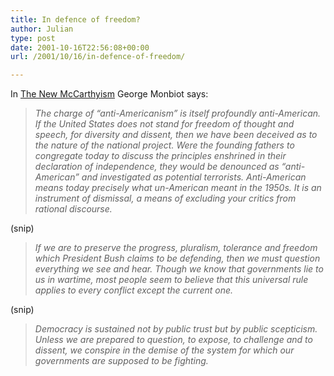 ```yaml
---
title: In defence of freedom?
author: Julian
type: post
date: 2001-10-16T22:56:08+00:00
url: /2001/10/16/in-defence-of-freedom/

---
```

In [The New McCarthyism][1] George Monbiot says:

> _The charge of &#8220;anti-Americanism&#8221; is itself profoundly anti-American. If the United States does not stand for freedom of thought and speech, for diversity and dissent, then we have been deceived as to the nature of the national project. Were the founding fathers to congregate today to discuss the principles enshrined in their declaration of independence, they would be denounced as &#8220;anti-American&#8221; and investigated as potential terrorists. Anti-American means today precisely what un-American meant in the 1950s. It is an instrument of dismissal, a means of excluding your critics from rational discourse._ 

(snip)

> _If we are to preserve the progress, pluralism, tolerance and freedom which President Bush claims to be defending, then we must question everything we see and hear. Though we know that governments lie to us in wartime, most people seem to believe that this universal rule applies to every conflict except the current one._ 

(snip)

> _Democracy is sustained not by public trust but by public scepticism. Unless we are prepared to question, to expose, to challenge and to dissent, we conspire in the demise of the system for which our governments are supposed to be fighting._

 [1]: http://www.monbiot.com/dsp_article.cfm?article_id=461